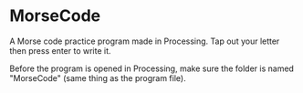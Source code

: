 # MorseCode

A Morse code practice program made in Processing. Tap out your letter then press enter to write it.

Before the program is opened in Processing, make sure the folder is named "MorseCode" (same thing as the program file).
